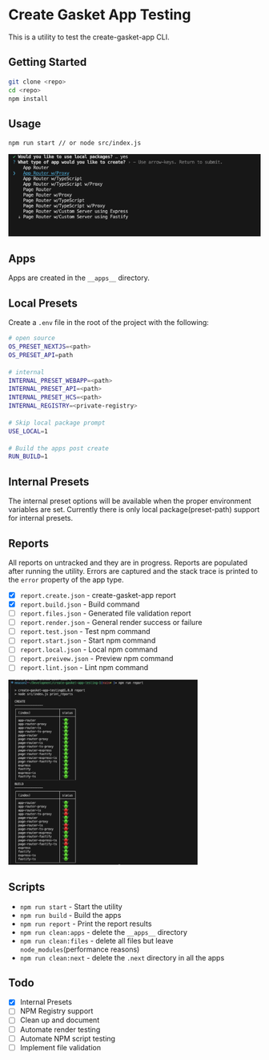 # Create Gasket App Testing

This is a utility to test the create-gasket-app CLI.

## Getting Started

```sh
git clone <repo>
cd <repo>
npm install
```

## Usage

```sh
npm run start // or node src/index.js
```
![scripts](./static/script.png)

## Apps

Apps are created in the `__apps__` directory.

## Local Presets

Create a `.env` file in the root of the project with the following:

```sh
# open source
OS_PRESET_NEXTJS=<path>
OS_PRESET_API=path

# internal
INTERNAL_PRESET_WEBAPP=<path>
INTERNAL_PRESET_API=<path>
INTERNAL_PRESET_HCS=<path>
INTERNAL_REGISTRY=<private-registry>

# Skip local package prompt
USE_LOCAL=1

# Build the apps post create
RUN_BUILD=1
```

## Internal Presets

The internal preset options will be available when the proper environment variables are set. Currently there is only local package(preset-path) support for internal presets.

## Reports

All reports on untracked and they are in progress. Reports are populated after running the utility. Errors are captured and the stack trace is printed to the `error` property of the app type.

- [x] `report.create.json` - create-gasket-app report
- [x] `report.build.json` - Build command
- [ ] `report.files.json` - Generated file validation report
- [ ] `report.render.json` - General render success or failure
- [ ] `report.test.json` - Test npm command
- [ ] `report.start.json` - Start npm command
- [ ] `report.local.json` - Local npm command
- [ ] `report.preivew.json` - Preview npm command
- [ ] `report.lint.json` - Lint npm command

<img src='./static/reports.png' width='75%'/>

## Scripts

- `npm run start` - Start the utility
- `npm run build` - Build the apps
- `npm run report` - Print the report results
- `npm run clean:apps` - delete the `__apps__` directory
- `npm run clean:files` - delete all files but leave `node_modules`(performance reasons)
- `npm run clean:next` - delete the `.next` directory in all the apps

## Todo

- [x] Internal Presets
- [ ] NPM Registry support
- [ ] Clean up and document
- [ ] Automate render testing
- [ ] Automate NPM script testing
- [ ] Implement file validation

